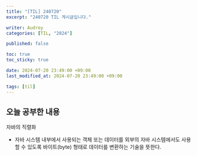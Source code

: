 ```yaml
---
title: "[TIL] 240720"
excerpt: "240720 TIL 게시글입니다."

writer: Audrey
categories: [TIL, "2024"]

published: false

toc: true
toc_sticky: true

date: 2024-07-20 23:49:00 +09:00
last_modified_at: 2024-07-20 23:49:00 +09:00

tags: [til]
---
```


## 오늘 공부한 내용
자바의 직렬화
- 자바 시스템 내부에서 사용되는 객체 또는 데이터를 외부의 자바 시스템에서도 사용할 수 있도록 바이트(byte) 형태로 데이터를 변환하는 기술을 뜻한다.